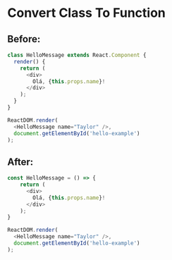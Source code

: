 # Convert Class To Function

## Before:
``` javascript
class HelloMessage extends React.Component {
  render() {
    return (
      <div>
        Olá, {this.props.name}!
      </div>
    );
  }
}

ReactDOM.render(
  <HelloMessage name="Taylor" />,
  document.getElementById('hello-example')
);
```

## After:

``` javascript
const HelloMessage = () => {
    return (
      <div>
        Olá, {this.props.name}!
      </div>
    );
}

ReactDOM.render(
  <HelloMessage name="Taylor" />,
  document.getElementById('hello-example')
);
```